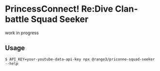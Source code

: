 # PrincessConnect! Re:Dive Clan-battle Squad Seeker

work in progress

## Usage
```
$ API_KEY=your-youtube-data-api-key npx @range3/priconne-squad-seeker --help
```
